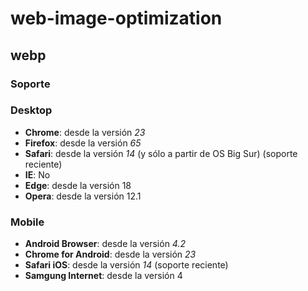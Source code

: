 # web-image-optimization

## webp

### Soporte

### Desktop

- **Chrome**: desde la versión *23*
- **Firefox**: desde la versión *65*
- **Safari**: desde la versión *14* (y sólo a partir de OS Big Sur) (soporte reciente)
- **IE**: No
- **Edge**: desde la versión 18
- **Opera**: desde la versión 12.1

### Mobile

- **Android Browser**: desde la versión *4.2*
- **Chrome for Android**: desde la versión *23*
- **Safari iOS**: desde la versión *14* (soporte reciente)
- **Samgung Internet**: desde la versión 4
